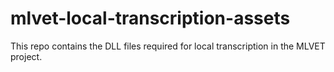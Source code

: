 # mlvet-local-transcription-assets

This repo contains the DLL files required for local transcription in the MLVET project.